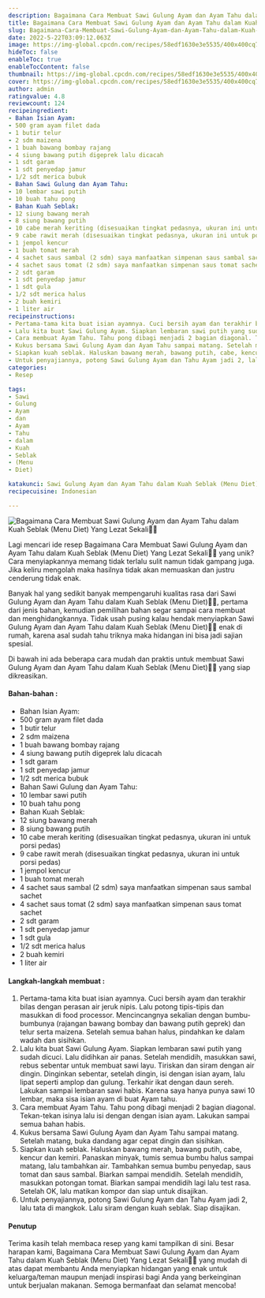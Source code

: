 ```yaml
---
description: Bagaimana Cara Membuat Sawi Gulung Ayam dan Ayam Tahu dalam Kuah Seblak (Menu Diet) Yang Lezat Sekali"
title: Bagaimana Cara Membuat Sawi Gulung Ayam dan Ayam Tahu dalam Kuah Seblak (Menu Diet) Yang Lezat Sekali
slug: Bagaimana-Cara-Membuat-Sawi-Gulung-Ayam-dan-Ayam-Tahu-dalam-Kuah-Seblak-%28Menu-Diet%29-Yang-Lezat-Sekali
date: 2022-5-22T03:09:12.063Z
image: https://img-global.cpcdn.com/recipes/58edf1630e3e5535/400x400cq70/photo.jpg
hideToc: false
enableToc: true
enableTocContent: false
thumbnail: https://img-global.cpcdn.com/recipes/58edf1630e3e5535/400x400cq70/photo.jpg
cover: https://img-global.cpcdn.com/recipes/58edf1630e3e5535/400x400cq70/photo.jpg
author: admin
ratingvalue: 4.8
reviewcount: 124
recipeingredient:
- Bahan Isian Ayam:
- 500 gram ayam filet dada
- 1 butir telur
- 2 sdm maizena
- 1 buah bawang bombay rajang
- 4 siung bawang putih digeprek lalu dicacah
- 1 sdt garam
- 1 sdt penyedap jamur
- 1/2 sdt merica bubuk
- Bahan Sawi Gulung dan Ayam Tahu:
- 10 lembar sawi putih
- 10 buah tahu pong
- Bahan Kuah Seblak:
- 12 siung bawang merah
- 8 siung bawang putih
- 10 cabe merah keriting (disesuaikan tingkat pedasnya, ukuran ini untuk porsi pedas)
- 9 cabe rawit merah (disesuaikan tingkat pedasnya, ukuran ini untuk porsi pedas)
- 1 jempol kencur
- 1 buah tomat merah
- 4 sachet saus sambal (2 sdm) saya manfaatkan simpenan saus sambal sachet
- 4 sachet saus tomat (2 sdm) saya manfaatkan simpenan saus tomat sachet
- 2 sdt garam
- 1 sdt penyedap jamur
- 1 sdt gula
- 1/2 sdt merica halus
- 2 buah kemiri
- 1 liter air
recipeinstructions:
- Pertama-tama kita buat isian ayamnya. Cuci bersih ayam dan terakhir bilas dengan perasan air jeruk nipis. Lalu potong tipis-tipis dan masukkan di food processor. Mencincangnya sekalian dengan bumbu-bumbunya (rajangan bawang bombay dan bawang putih geprek) dan telur serta maizena. Setelah semua bahan halus, pindahkan ke dalam wadah dan sisihkan.
- Lalu kita buat Sawi Gulung Ayam. Siapkan lembaran sawi putih yang sudah dicuci. Lalu didihkan air panas. Setelah mendidih, masukkan sawi, rebus sebentar untuk membuat sawi layu. Tiriskan dan siram dengan air dingin. Dinginkan sebentar, setelah dingin, isi dengan isian ayam, lalu lipat seperti amplop dan gulung. Terkahir ikat dengan daun sereh. Lakukan sampai lembaran sawi habis. Karena saya hanya punya sawi 10 lembar, maka sisa isian ayam di buat Ayam tahu.
- Cara membuat Ayam Tahu. Tahu pong dibagi menjadi 2 bagian diagonal. Tekan-tekan isinya lalu isi dengan dengan isian ayam. Lakukan sampai semua bahan habis.
- Kukus bersama Sawi Gulung Ayam dan Ayam Tahu sampai matang. Setelah matang, buka dandang agar cepat dingin dan sisihkan.
- Siapkan kuah seblak. Haluskan bawang merah, bawang putih, cabe, kencur dan kemiri. Panaskan minyak, tumis semua bumbu halus sampai matang, lalu tambahkan air. Tambahkan semua bumbu penyedap, saus tomat dan saus sambal. Biarkan sampai mendidih. Setelah mendidih, masukkan potongan tomat. Biarkan sampai mendidih lagi lalu test rasa. Setelah OK, lalu matikan kompor dan siap untuk disajikan.
- Untuk penyajiannya, potong Sawi Gulung Ayam dan Tahu Ayam jadi 2, lalu tata di mangkok. Lalu siram dengan kuah seblak. Siap disajikan.
categories:
- Resep

tags:
- Sawi
- Gulung
- Ayam
- dan
- Ayam
- Tahu
- dalam
- Kuah
- Seblak
- (Menu
- Diet)

katakunci: Sawi Gulung Ayam dan Ayam Tahu dalam Kuah Seblak (Menu Diet)
recipecuisine: Indonesian

---
```


![Bagaimana Cara Membuat Sawi Gulung Ayam dan Ayam Tahu dalam Kuah Seblak (Menu Diet) Yang Lezat Sekali👩‍🍳](https://img-global.cpcdn.com/recipes/58edf1630e3e5535/400x400cq70/photo.jpg)

Lagi mencari ide resep Bagaimana Cara Membuat Sawi Gulung Ayam dan Ayam Tahu dalam Kuah Seblak (Menu Diet) Yang Lezat Sekali👩‍🍳 yang unik? Cara menyiapkannya memang tidak terlalu sulit namun tidak gampang juga. Jika keliru mengolah maka hasilnya tidak akan memuaskan dan justru cenderung tidak enak.

Banyak hal yang sedikit banyak mempengaruhi kualitas rasa dari Sawi Gulung Ayam dan Ayam Tahu dalam Kuah Seblak (Menu Diet)👩‍🍳, pertama dari jenis bahan, kemudian pemilihan bahan segar sampai cara membuat dan menghidangkannya. Tidak usah pusing kalau hendak menyiapkan Sawi Gulung Ayam dan Ayam Tahu dalam Kuah Seblak (Menu Diet)👩‍🍳 enak di rumah, karena asal sudah tahu triknya maka hidangan ini bisa jadi sajian spesial.

Di bawah ini ada beberapa cara mudah dan praktis untuk membuat Sawi Gulung Ayam dan Ayam Tahu dalam Kuah Seblak (Menu Diet)👩‍🍳 yang siap dikreasikan.

<!--inarticleads1-->

#### Bahan-bahan :

- Bahan Isian Ayam:
- 500 gram ayam filet dada
- 1 butir telur
- 2 sdm maizena
- 1 buah bawang bombay rajang
- 4 siung bawang putih digeprek lalu dicacah
- 1 sdt garam
- 1 sdt penyedap jamur
- 1/2 sdt merica bubuk
- Bahan Sawi Gulung dan Ayam Tahu:
- 10 lembar sawi putih
- 10 buah tahu pong
- Bahan Kuah Seblak:
- 12 siung bawang merah
- 8 siung bawang putih
- 10 cabe merah keriting (disesuaikan tingkat pedasnya, ukuran ini untuk porsi pedas)
- 9 cabe rawit merah (disesuaikan tingkat pedasnya, ukuran ini untuk porsi pedas)
- 1 jempol kencur
- 1 buah tomat merah
- 4 sachet saus sambal (2 sdm) saya manfaatkan simpenan saus sambal sachet
- 4 sachet saus tomat (2 sdm) saya manfaatkan simpenan saus tomat sachet
- 2 sdt garam
- 1 sdt penyedap jamur
- 1 sdt gula
- 1/2 sdt merica halus
- 2 buah kemiri
- 1 liter air

<!--inarticleads2-->

#### Langkah-langkah membuat :

1. Pertama-tama kita buat isian ayamnya. Cuci bersih ayam dan terakhir bilas dengan perasan air jeruk nipis. Lalu potong tipis-tipis dan masukkan di food processor. Mencincangnya sekalian dengan bumbu-bumbunya (rajangan bawang bombay dan bawang putih geprek) dan telur serta maizena. Setelah semua bahan halus, pindahkan ke dalam wadah dan sisihkan.
1. Lalu kita buat Sawi Gulung Ayam. Siapkan lembaran sawi putih yang sudah dicuci. Lalu didihkan air panas. Setelah mendidih, masukkan sawi, rebus sebentar untuk membuat sawi layu. Tiriskan dan siram dengan air dingin. Dinginkan sebentar, setelah dingin, isi dengan isian ayam, lalu lipat seperti amplop dan gulung. Terkahir ikat dengan daun sereh. Lakukan sampai lembaran sawi habis. Karena saya hanya punya sawi 10 lembar, maka sisa isian ayam di buat Ayam tahu.
1. Cara membuat Ayam Tahu. Tahu pong dibagi menjadi 2 bagian diagonal. Tekan-tekan isinya lalu isi dengan dengan isian ayam. Lakukan sampai semua bahan habis.
1. Kukus bersama Sawi Gulung Ayam dan Ayam Tahu sampai matang. Setelah matang, buka dandang agar cepat dingin dan sisihkan.
1. Siapkan kuah seblak. Haluskan bawang merah, bawang putih, cabe, kencur dan kemiri. Panaskan minyak, tumis semua bumbu halus sampai matang, lalu tambahkan air. Tambahkan semua bumbu penyedap, saus tomat dan saus sambal. Biarkan sampai mendidih. Setelah mendidih, masukkan potongan tomat. Biarkan sampai mendidih lagi lalu test rasa. Setelah OK, lalu matikan kompor dan siap untuk disajikan.
1. Untuk penyajiannya, potong Sawi Gulung Ayam dan Tahu Ayam jadi 2, lalu tata di mangkok. Lalu siram dengan kuah seblak. Siap disajikan.

#### Penutup

Terima kasih telah membaca resep yang kami tampilkan di sini. Besar harapan kami, Bagaimana Cara Membuat Sawi Gulung Ayam dan Ayam Tahu dalam Kuah Seblak (Menu Diet) Yang Lezat Sekali👩‍🍳 yang mudah di atas dapat membantu Anda menyiapkan hidangan yang enak untuk keluarga/teman maupun menjadi inspirasi bagi Anda yang berkeinginan untuk berjualan makanan. Semoga bermanfaat dan selamat mencoba!